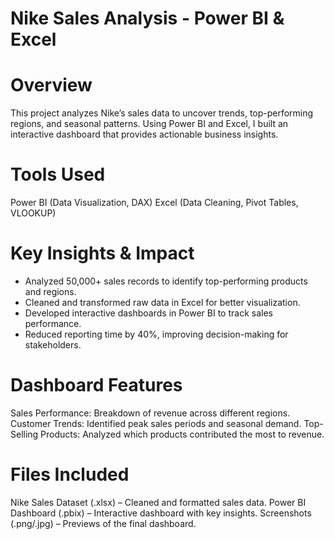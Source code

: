 # Nike Sales Analysis - Power BI & Excel
# Overview
This project analyzes Nike’s sales data to uncover trends, top-performing regions, and seasonal patterns. Using Power BI and Excel, I built an interactive dashboard that provides actionable business insights.

# Tools Used
Power BI (Data Visualization, DAX)
Excel (Data Cleaning, Pivot Tables, VLOOKUP)
# Key Insights & Impact
- Analyzed 50,000+ sales records to identify top-performing products and regions.
- Cleaned and transformed raw data in Excel for better visualization.
- Developed interactive dashboards in Power BI to track sales performance.
- Reduced reporting time by 40%, improving decision-making for stakeholders.

# Dashboard Features
Sales Performance: Breakdown of revenue across different regions.
Customer Trends: Identified peak sales periods and seasonal demand.
Top-Selling Products: Analyzed which products contributed the most to revenue.
# Files Included
Nike Sales Dataset (.xlsx) – Cleaned and formatted sales data.
Power BI Dashboard (.pbix) – Interactive dashboard with key insights.
Screenshots (.png/.jpg) – Previews of the final dashboard.
